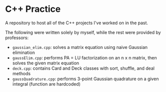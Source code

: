 # C++ Practice
A repository to host all of the C++ projects I've worked on in the past.



The following were written solely by myself, while the rest were provided by professors:
  - `gaussian_elim.cpp`: solves a matrix equation using naive Gaussian elimination
  - `gaussElim.cpp`: performs PA = LU factorization on an n x n matrix, then solves the given matrix equation
  - `deck.cpp`: contains Card and Deck classes with sort, shuffle, and deal methods
  - `gaussQuadrature.cpp`: performs 3-point Gaussian quadrature on a given integral (function are hardcoded)
